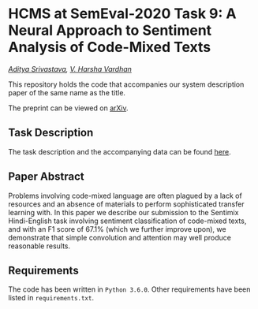 # HCMS at SemEval-2020 Task 9: A Neural Approach to Sentiment Analysis of Code-Mixed Texts
_[Aditya Srivastava](https://www.github.com/IamAdiSri), [V. Harsha Vardhan](https://www.github.com/talent404)_

This repository holds the code that accompanies our system description paper of the same name as the title.

The preprint can be viewed on [arXiv](https://arxiv.org/abs/2007.12076).

## Task Description

The task description and the accompanying data can be found [here](https://competitions.codalab.org/competitions/20654).

## Paper Abstract

Problems involving code-mixed language are often plagued by a lack of resources and an absence of materials to perform sophisticated transfer learning with. In this paper we describe our submission to the Sentimix Hindi-English task involving sentiment classification of code-mixed texts, and with an F1 score of 67.1\% (which we further improve upon), we demonstrate that simple convolution and attention may well produce reasonable results.

## Requirements

The code has been written in `Python 3.6.0`. Other requirements have been listed in `requirements.txt`.
